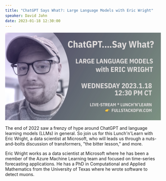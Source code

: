 ```yaml
---
title: "ChatGPT Says What?: Large Language Models with Eric Wright"
speaker: David Jahn
date: 2023-01-18 12:30:00
---
```


![banner](/20230118.jpg)


The end of 2022 saw a frenzy of hype around ChatGPT and language learning models (LLMs) in general.  So join us for this Lunch'n'Learn with Eric Wright, a data scientist at Microsoft, who will leads us through a nuts-and-bolts discussion of transformers, "the bitter lesson," and more.

Eric Wright works as a data scientist at Microsoft where he has been a member of the Azure Machine Learning team and focused on time-series forecasting applications. He has a PhD in Computational and Applied Mathematics from the University of Texas where he wrote software to detect muons.

